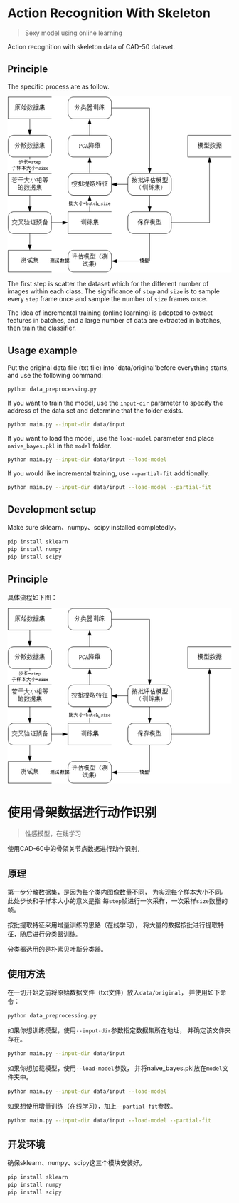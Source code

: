 # Action Recognition With Skeleton 
> Sexy model using online learning

Action recognition with skeleton data of CAD-50 dataset.

## Principle
The specific process are as follow.

![动作识别大致流程](principle.png)

The first step is scatter the dataset 
which for the different number of images within 
each class.
The significance of `step` and `size` is to 
sample every `step` frame once and sample 
the number of `size` frames once. 

The idea of incremental training (online learning) is 
adopted to extract features in batches, and a large 
number of data are extracted in batches, 
then train the classifier.

## Usage example
Put the original data file (txt file) into 
`data/original'before everything starts, 
and use the following command: 
```sh
python data_preprocessing.py
```
If you want to train the model, use the `input-dir` 
parameter to specify the address of the data set and 
determine that the folder exists.
```sh
python main.py --input-dir data/input
```
If you want to load the model, use the `load-model` 
parameter and place `naive_bayes.pkl` in the `model` 
folder.  
```sh
python main.py --input-dir data/input --load-model
```
If you would like incremental training, use `--partial-fit`
additionally.
```sh
python main.py --input-dir data/input --load-model --partial-fit
```

## Development setup

Make sure sklearn、numpy、scipy installed completedly。
```sh
pip install sklearn
pip install numpy
pip install scipy
```

## Principle
具体流程如下图：

![动作识别大致流程](principle.png)

# 使用骨架数据进行动作识别
> 性感模型，在线学习  

使用CAD-60中的骨架关节点数据进行动作识别，
## 原理

第一步分散数据集，是因为每个类内图像数量不同，
为实现每个样本大小不同。此处步长和子样本大小的意义是指
每`step`帧进行一次采样，一次采样`size`数量的帧。

按批提取特征采用增量训练的思路（在线学习），
将大量的数据按批进行提取特征，随后进行分类器训练。

分类器选用的是朴素贝叶斯分类器。
## 使用方法
在一切开始之前将原始数据文件（txt文件）放入`data/original`，
并使用如下命令：
```sh
python data_preprocessing.py
```
如果你想训练模型，使用`--input-dir`参数指定数据集所在地址，
并确定该文件夹存在。  
```sh
python main.py --input-dir data/input
```
如果你想加载模型，使用`--load-model`参数，
并将naive_bayes.pkl放在`model`文件夹中。  
```sh
python main.py --input-dir data/input --load-model
```
如果想使用增量训练（在线学习），加上`--partial-fit`参数。
```sh
python main.py --input-dir data/input --load-model --partial-fit
```

## 开发环境

确保sklearn、numpy、scipy这三个模块安装好。
```sh
pip install sklearn
pip install numpy
pip install scipy
```




